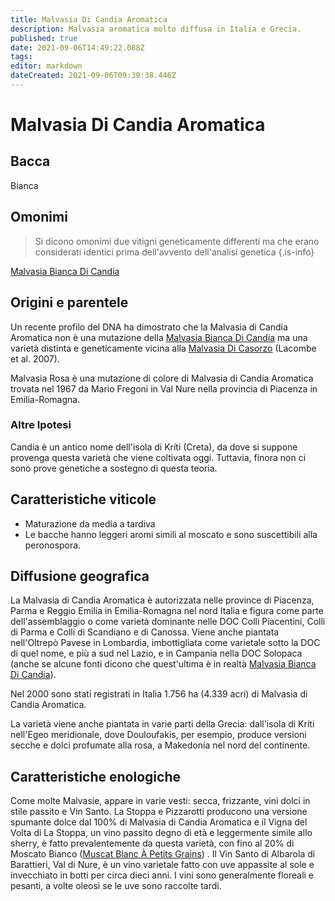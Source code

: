 ```yaml
---
title: Malvasia Di Candia Aromatica
description: Malvasia aromatica molto diffusa in Italia e Grecia.
published: true
date: 2021-09-06T14:49:22.088Z
tags: 
editor: markdown
dateCreated: 2021-09-06T09:39:38.446Z
---
```


# Malvasia Di Candia Aromatica

## Bacca
Bianca

## Omonimi
> Si dicono omonimi due vitigni geneticamente differenti ma che erano considerati identici prima dell'avvento dell'analisi genetica
{.is-info}

[Malvasia Bianca Di Candia](/vitigni/Italia/bacca-bianca/malvasia-bianca-di-candia)


## Origini e parentele
Un recente profilo del DNA ha dimostrato che la Malvasia di Candia Aromatica non è una mutazione della [Malvasia Bianca Di Candia](/vitigni/Italia/bacca-bianca/malvasia-bianca-di-candia) ma una varietà distinta e geneticamente vicina alla [Malvasia Di Casorzo](/vitigni/Italia/bacca-bianca/malvasia-di-casorzo) (Lacombe et al. 2007).

Malvasia Rosa è una mutazione di colore di Malvasia di Candia Aromatica trovata nel 1967 da Mario Fregoni in Val Nure nella provincia di Piacenza in Emilia-Romagna.

### Altre Ipotesi

Candia è un antico nome dell'isola di Kríti (Creta), da dove si suppone provenga questa varietà che viene coltivata oggi. Tuttavia, finora non ci sono prove genetiche a sostegno di questa teoria.

## Caratteristiche viticole

- Maturazione da media a tardiva 
- Le bacche hanno leggeri aromi simili al moscato e sono suscettibili alla peronospora.

## Diffusione geografica
La Malvasia di Candia Aromatica è autorizzata nelle province di Piacenza, Parma e Reggio Emilia in Emilia-Romagna nel nord Italia e figura come parte dell'assemblaggio o come varietà dominante nelle DOC Colli Piacentini, Colli di Parma e Colli di Scandiano e di Canossa. Viene anche piantata nell'Oltrepò Pavese in Lombardia, imbottigliata come varietale sotto la DOC di quel nome, e più a sud nel Lazio, e in Campania nella DOC Solopaca (anche se alcune fonti dicono che quest'ultima è in realtà [Malvasia Bianca Di Candia](/vitigni/Italia/bacca-bianca/malvasia-bianca-di-candia)).

Nel 2000 sono stati registrati in Italia 1.756 ha (4.339 acri) di Malvasia di Candia Aromatica.

La varietà viene anche piantata in varie parti della Grecia: dall'isola di Kríti nell'Egeo meridionale, dove Douloufakis, per esempio, produce versioni secche e dolci profumate alla rosa, a Makedonía nel nord del continente.

## Caratteristiche enologiche

Come molte Malvasie, appare in varie vesti: secca, frizzante, vini dolci in stile passito e Vin Santo. La Stoppa e Pizzarotti producono una versione spumante dolce dal 100% di Malvasia di Candia Aromatica e il Vigna del Volta di La Stoppa, un vino passito degno di età e leggermente simile allo sherry, è fatto prevalentemente da questa varietà, con fino al 20% di Moscato Bianco ([Muscat Blanc À Petits Grains](/vitigni/Francia/bacca-bianca/muscat-blanc-a-petit-grains)) . Il Vin Santo di Albarola di Barattieri, Val di Nure, è un vino varietale fatto con uve appassite al sole e invecchiato in botti per circa dieci anni. I vini sono generalmente floreali e pesanti, a volte oleosi se le uve sono raccolte tardi.